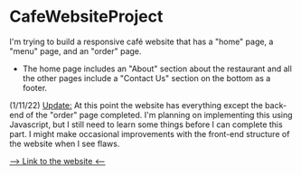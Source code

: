 # CafeWebsiteProject
I'm trying to build a responsive café website that has a "home" page, a "menu" page, and an "order" page.

- The home page includes an "About" section about the restaurant and all the other pages include a "Contact Us" section
on the bottom as a footer. 

(1/11/22) <ins>Update:</ins> At this point the website has everything except the back-end of the "order" page completed. I'm planning on implementing this using Javascript, but I still need to learn some things before I can complete this part. I might make occasional improvements with the front-end structure of the website when I see flaws.

<a href="https://onurk03.github.io/CafeWebsiteProject/" target="_blank"> --> Link to the website <-- </a>
